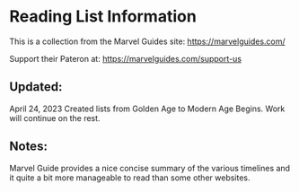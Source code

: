 # Reading List Information
This is a collection from the Marvel Guides site:
https://marvelguides.com/

Support their Pateron at: 
https://marvelguides.com/support-us

## Updated:
April 24, 2023
Created lists from Golden Age to Modern Age Begins. Work will continue on the rest.

## Notes:
Marvel Guide provides a nice concise summary of the various timelines and it quite a bit more manageable to read than some other websites.
